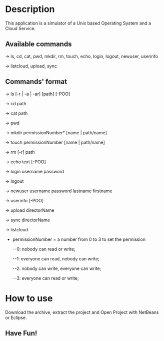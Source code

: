 # Description
This application is a simulator of a Unix based Operating System and a Cloud Service.

Available commands
------------------
-> ls, cd, cat, pwd, mkdir, rm, touch, echo, login, logout, newuser, userinfo

-> listcloud, upload, sync

Commands' format
----------------
-> ls [-r | -a | -ar] [path] [-POO]

-> cd path

-> cat path

-> pwd

-> mkdir permissionNumber* [name | path/name]

-> touch permissionNumber [name | path/name]

-> rm [-r] path

-> echo text [-POO]

-> login username password

-> logout

-> newuser username password lastname firstname

-> userinfo [-POO]

-> upload directorName

-> sync directorName

-> listcloud


* permissionNumber = a number from 0 to 3 to set the permission

    --0: nobody can read or write;

    --1: everyone can read, nobody can write;

    --2: nobody can write, everyone can write;

    --3: everyone can read or write;
    
# How to use
Download the archive, extract the project and Open Project with NetBeans or Eclipse.

Have Fun!
--------
